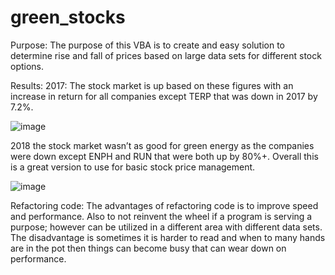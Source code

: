 # green_stocks

Purpose:  The purpose of this VBA is to create and easy solution to determine rise and fall of prices based on large data sets for different stock options.

Results:
	2017: The stock market is up based on these figures with an increase in return for all companies except TERP that was down in 2017 by 7.2%.  
 
 ![image](https://user-images.githubusercontent.com/103297084/178158370-5406b767-0aaf-4195-b840-908eecd16a16.png)


2018 the stock market wasn’t as good for green energy as the companies were down except ENPH and RUN that were both up by 80%+.  Overall this is a great version to use for basic stock price management.  
 
![image](https://user-images.githubusercontent.com/103297084/178158377-58935551-b373-4a0a-b8ce-12ab394a854d.png)


Refactoring code:
The advantages of refactoring code is to improve speed and performance.  Also to not reinvent the wheel if a program is serving a purpose; however can be utilized in a different area with different data sets.  The disadvantage is sometimes it is harder to read and when to many hands are in the pot then things can become busy that can wear down on performance.
